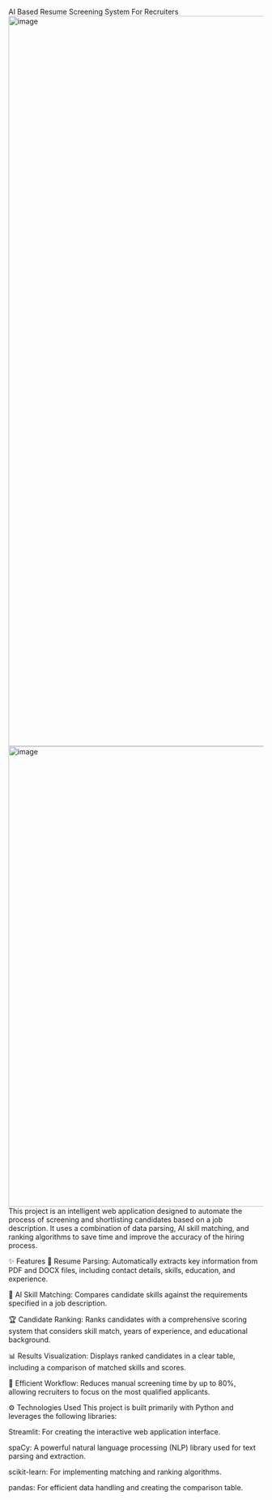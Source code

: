AI Based Resume Screening System For Recruiters<img width="2375" height="1442" alt="image" src="https://github.com/user-attachments/assets/f84cd795-0842-4f70-a278-375dd7eb1cd5" />
<img width="2875" height="909" alt="image" src="https://github.com/user-attachments/assets/bf34991a-936b-473e-bd82-d593226e6122" />
This project is an intelligent web application designed to automate the process of screening and shortlisting candidates based on a job description. It uses a combination of data parsing, AI skill matching, and ranking algorithms to save time and improve the accuracy of the hiring process.

✨ Features
📄 Resume Parsing: Automatically extracts key information from PDF and DOCX files, including contact details, skills, education, and experience.

🎯 AI Skill Matching: Compares candidate skills against the requirements specified in a job description.

🏆 Candidate Ranking: Ranks candidates with a comprehensive scoring system that considers skill match, years of experience, and educational background.

📊 Results Visualization: Displays ranked candidates in a clear table, including a comparison of matched skills and scores.

🚀 Efficient Workflow: Reduces manual screening time by up to 80%, allowing recruiters to focus on the most qualified applicants.

⚙️ Technologies Used
This project is built primarily with Python and leverages the following libraries:

Streamlit: For creating the interactive web application interface.

spaCy: A powerful natural language processing (NLP) library used for text parsing and extraction.

scikit-learn: For implementing matching and ranking algorithms.

pandas: For efficient data handling and creating the comparison table.
